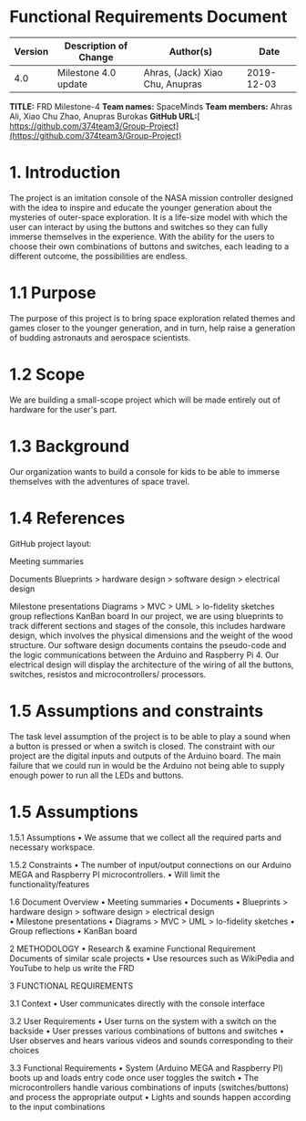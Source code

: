 # Functional Requirements Document

| Version | Description of Change |            Author(s)            |    Date    |
|---------|-----------------------|---------------------------------|------------|
|   4.0   | Milestone 4.0 update  | Ahras, (Jack) Xiao Chu, Anupras | 2019-12-03 |

**TITLE:** FRD Milestone-4
**Team names:** SpaceMinds
**Team members:** Ahras Ali, Xiao Chu Zhao, Anupras Burokas
**GitHub URL:**[ https://github.com/374team3/Group-Project](https://github.com/374team3/Group-Project)

# 1. Introduction 
The project is an imitation console of the NASA mission controller designed with the idea to inspire and educate the younger generation about the mysteries of outer-space exploration.  It is a life-size model with which the user can interact by using the buttons and switches so they can fully immerse themselves in the experience. With the ability for the users to choose their own combinations of buttons and switches, each leading to a different outcome, the possibilities are endless.
# 1.1 Purpose
The purpose of this project is to bring space exploration related themes and games closer to the younger generation, and in turn, help raise a generation of budding astronauts and aerospace scientists.

# 1.2 Scope
We are building a small-scope project which will be made entirely out of hardware for the user's part.

# 1.3 Background
Our organization wants to build a console for kids to be able to immerse themselves with the adventures of space travel.

# 1.4 References
GitHub project layout:

Meeting summaries 

Documents 
Blueprints > hardware design
				> software design
				> electrical design
				
Milestone presentations
Diagrams > MVC 
				> UML
				> lo-fidelity sketches
group reflections 
KanBan board
In our project, we are using blueprints to track different sections and stages of the console, this includes hardware design, which involves the physical dimensions and the weight of the wood structure. Our software design documents contains the pseudo-code and the logic communications between the Arduino and Raspberry Pi 4. Our electrical design will display the architecture of the wiring of all the buttons, switches, resistos and microcontrollers/ processors.

# 1.5 Assumptions and constraints

The task level assumption of the project is to be able to play a sound when a button is pressed or when a switch is closed. The constraint with our project are the digital inputs and outputs of the Arduino board. The main failure that we could run in would be the Arduino not being able to supply enough power to run all the LEDs and buttons. 

# 1.5 Assumptions
1.5.1 Assumptions 
• We assume that we collect all the required parts and necessary workspace.

1.5.2 Constraints 
• The number of input/output connections on our Arduino MEGA and Raspberry PI microcontrollers.
• Will limit the functionality/features

 1.6 Document Overview
• Meeting summaries 
• Documents 
• Blueprints > hardware design
				> software design
				> electrical design			
• Milestone presentations
• Diagrams > MVC 
				> UML
				> lo-fidelity sketches
• Group reflections 
• KanBan board

 2 METHODOLOGY
 • Research & examine Functional Requirement Documents of similar scale projects
 • Use resources such as WikiPedia and YouTube to help us write the FRD

3 FUNCTIONAL REQUIREMENTS 

3.1 Context
• User communicates directly with the console interface

 3.2 User Requirements
• User turns on the system with a switch on the backside
• User presses various combinations of buttons and switches
• User observes and hears various videos and sounds corresponding to their choices

 3.3 Functional Requirements
• System (Arduino MEGA and Raspberry PI) boots up and loads entry code once user toggles the switch 
• The microcontrollers handle various combinations of inputs (switches/buttons) and process the appropriate output
• Lights and sounds happen according to the input combinations

<!--stackedit_data:
eyJoaXN0b3J5IjpbLTE3MjgyNjc1NTQsLTExNTE3OTc1NTQsLT
ExODYzOTg3NjksMTczMTY4MDU0OSwtNzY5NDI2MTgwLC0yMDMx
MTYzODQ3XX0=
-->
